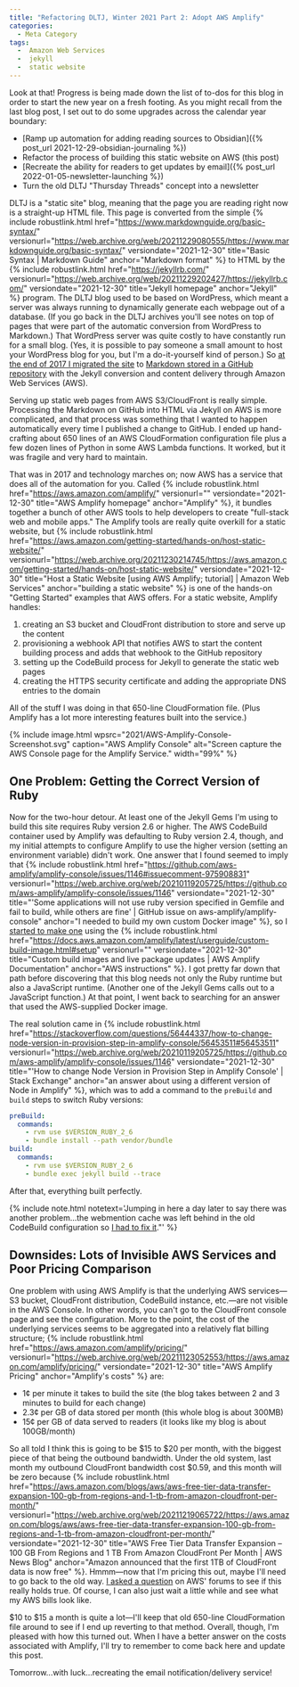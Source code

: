 ```yaml
---
title: "Refactoring DLTJ, Winter 2021 Part 2: Adopt AWS Amplify"
categories:
  - Meta Category
tags:
  -  Amazon Web Services
  -  jekyll
  -  static website
---
```

Look at that! 
Progress is being made down the list of to-dos for this blog in order to start the new year on a fresh footing. 
As you might recall from the last blog post, I set out to do some upgrades across the calendar year boundary:

* [Ramp up automation for adding reading sources to Obsidian]({% post_url 2021-12-29-obsidian-journaling %})
* Refactor the process of building this static website on AWS (this post)
* [Recreate the ability for readers to get updates by email]({% post_url 2022-01-05-newsletter-launching %})
* Turn the old DLTJ "Thursday Threads" concept into a newsletter

DLTJ is a "static site" blog, meaning that the page you are reading right now is a straight-up HTML file. 
This page is converted from the simple {% include robustlink.html href="https://www.markdownguide.org/basic-syntax/" versionurl="https://web.archive.org/web/20211229080555/https://www.markdownguide.org/basic-syntax/" versiondate="2021-12-30" title="Basic Syntax | Markdown Guide" anchor="Markdown format" %} to HTML by the {% include robustlink.html href="https://jekyllrb.com/" versionurl="https://web.archive.org/web/20211229202427/https://jekyllrb.com/" versiondate="2021-12-30" title="Jekyll homepage" anchor="Jekyll" %} program. 
The DLTJ blog used to be based on WordPress, which meant a server was always running to dynamically generate each webpage out of a database. 
(If you go back in the DLTJ archives you'll see notes on top of pages that were part of the automatic conversion from WordPress to Markdown.)
That WordPress server was quite costly to have constantly run for a small blog. 
(Yes, it is possible to pay someone a small amount to host your WordPress blog for you, but I'm a do-it-yourself kind of person.)
So [at the end of 2017 I migrated the site](/article/dltj-in-a-newwwyear/) to [Markdown stored in a GitHub repository](https://github.com/dltj/dltj-blog) with the Jekyll conversion and content delivery through Amazon Web Services (AWS). 

Serving up static web pages from AWS S3/CloudFront is really simple. 
Processing the Markdown on GitHub into HTML via Jekyll on AWS is more complicated, and that process was something that I wanted to happen automatically every time I published a change to GitHub.
I ended up hand-crafting about 650 lines of an AWS CloudFormation configuration file plus a few dozen lines of Python in some AWS Lambda functions. 
It worked, but it was fragile and very hard to maintain. 

That was in 2017 and technology marches on; now AWS has a service that does all of the automation for you. 
Called {% include robustlink.html href="https://aws.amazon.com/amplify/" versionurl="" versiondate="2021-12-30" title="AWS Amplify homepage" anchor="Amplify" %}, it bundles together a bunch of other AWS tools to help developers to create "full-stack web and mobile apps." 
The Amplify tools are really quite overkill for a static website, but {% include robustlink.html href="https://aws.amazon.com/getting-started/hands-on/host-static-website/" versionurl="https://web.archive.org/20211230214745/https://aws.amazon.com/getting-started/hands-on/host-static-website/" versiondate="2021-12-30" title="Host a Static Website [using AWS Amplify; tutorial] | Amazon Web Services" anchor="building a static website" %} is one of the hands-on "Getting Started" examples that AWS offers.
For a static website, Amplify handles:

1. creating an S3 bucket and CloudFront distribution to store and serve up the content
1. provisioning a webhook API that notifies AWS to start the content building process and adds that webhook to the GitHub repository 
1. setting up the CodeBuild process for Jekyll to generate the static web pages
1. creating the HTTPS security certificate and adding the appropriate DNS entries to the domain

All of the stuff I was doing in that 650-line CloudFormation file.
(Plus Amplify has a lot more interesting features built into the service.)

{% include image.html 
  wpsrc="2021/AWS-Amplify-Console-Screenshot.svg"
  caption="AWS Amplify Console"
  alt="Screen capture the AWS Console page for the Amplify Service."
  width="99%"
%}

## One Problem: Getting the Correct Version of Ruby
Now for the two-hour detour. 
At least one of the Jekyll Gems I'm using to build this site requires Ruby version 2.6 or higher. 
The AWS CodeBuild container used by Amplify was defaulting to Ruby version 2.4, though, and my initial attempts to configure Amplify to use the higher version (setting an environment variable) didn't work.
One answer that I found seemed to imply that {% include robustlink.html href="https://github.com/aws-amplify/amplify-console/issues/1146#issuecomment-975908831" versionurl="https://web.archive.org/web/20210119205725/https://github.com/aws-amplify/amplify-console/issues/1146" versiondate="2021-12-30" title="'Some applications will not use ruby version specified in Gemfile and fail to build, while others are fine' | GitHub issue on aws-amplify/amplify-console" anchor="I needed to build my own custom Docker image" %}, so I [started to make one](https://github.com/dltj/jekyll-serve-amplify/) using the {% include robustlink.html href="https://docs.aws.amazon.com/amplify/latest/userguide/custom-build-image.html#setup" versionurl="" versiondate="2021-12-30" title="Custom build images and live package updates | AWS Amplify Documentation" anchor="AWS instructions" %}.
I got pretty far down that path before discovering that this blog needs not only the Ruby runtime but also a JavaScript runtime.
(Another one of the Jekyll Gems calls out to a JavaScript function.)
At that point, I went back to searching for an answer that used the AWS-supplied Docker image.

The real solution came in {% include robustlink.html href="https://stackoverflow.com/questions/56444337/how-to-change-node-version-in-provision-step-in-amplify-console/56453511#56453511" versionurl="https://web.archive.org/web/20210119205725/https://github.com/aws-amplify/amplify-console/issues/1146" versiondate="2021-12-30" title="'How to change Node Version in Provision Step in Amplify Console' | Stack Exchange" anchor="an answer about using a different version of Node in Amplify" %}, which was to add a command to the `preBuild` and `build` steps to switch Ruby versions:

```yaml
preBuild:
  commands:
    - rvm use $VERSION_RUBY_2_6
    - bundle install --path vendor/bundle
build:
  commands:
    - rvm use $VERSION_RUBY_2_6
    - bundle exec jekyll build --trace
````

After that, everything built perfectly.

{% include note.html notetext='Jumping in here a day later to say there was another problem...the webmention cache was left behind in the old CodeBuild configuration so <a href="/article/fixing-webmentions">I had to fix it</a>."' %}

## Downsides: Lots of Invisible AWS Services and Poor Pricing Comparison
One problem with using AWS Amplify is that the underlying AWS services—S3 bucket, CloudFront distribution, CodeBuild instance, etc.—are not visible in the AWS Console. 
In other words, you can't go to the CloudFront console page and see the configuration.
More to the point, the cost of the underlying services seems to be aggregated into a relatively flat billing structure; {% include robustlink.html href="https://aws.amazon.com/amplify/pricing/" versionurl="https://web.archive.org/web/20211123052553/https://aws.amazon.com/amplify/pricing/" versiondate="2021-12-30" title="AWS Amplify Pricing" anchor="Amplify's costs" %} are:

* 1¢ per minute it takes to build the site (the blog takes between 2 and 3 minutes to build for each change)
* 2.3¢ per GB of data stored per month (this whole blog is about 300MB)
* 15¢ per GB of data served to readers (it looks like my blog is about 100GB/month)

So all told I think this is going to be $15 to $20 per month, with the biggest piece of that being the outbound bandwidth. 
Under the old system, last month my outbound CloudFront bandwidth cost $0.59, and this month will be zero because {% include robustlink.html href="https://aws.amazon.com/blogs/aws/aws-free-tier-data-transfer-expansion-100-gb-from-regions-and-1-tb-from-amazon-cloudfront-per-month/" versionurl="https://web.archive.org/web/20211219065722/https://aws.amazon.com/blogs/aws/aws-free-tier-data-transfer-expansion-100-gb-from-regions-and-1-tb-from-amazon-cloudfront-per-month/" versiondate="2021-12-30" title="AWS Free Tier Data Transfer Expansion – 100 GB From Regions and 1 TB From Amazon CloudFront Per Month | AWS News Blog" anchor="Amazon announced that the first 1TB of CloudFront data is now free" %}.
Hmmm—now that I'm pricing this out, maybe I'll need to go back to the old way. 
[I asked a question](https://repost.aws/questions/QUyy_CdDAKQ5Giy5ikzA0-0Q/does-amplify-outbound-bandwidth-fall-under-the-new-1-tb-month-free-tier-data-transfer-expansion-announced-for-cloud-front) on AWS' forums to see if this really holds true. 
Of course, I can also just wait a little while and see what my AWS bills look like.

$10 to $15 a month is quite a lot—I'll keep that old 650-line CloudFormation file around to see if I end up reverting to that method. 
Overall, though, I'm pleased with how this turned out.
When I have a better answer on the costs associated with Amplify, I'll try to remember to come back here and update this post.

Tomorrow...with luck...recreating the email notification/delivery service!